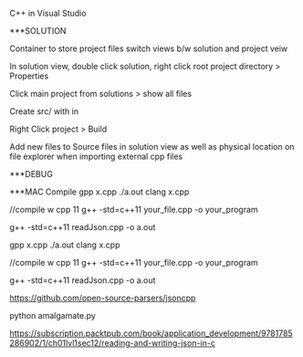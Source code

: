 C++ in Visual Studio


***SOLUTION

Container to store project files
switch views b/w solution and project veiw

In solution view, double click solution, right click root project directory > Properties

Click main project from solutions > show all files

Create src/ with in

Right Click project > Build

Add new files to Source files in solution view as well as physical location on file explorer when importing external cpp files



***DEBUG



***MAC Compile
gpp x.cpp ./a.out clang x.cpp

//compile w cpp 11 g++ -std=c++11 your_file.cpp -o your_program

g++ -std=c++11 readJson.cpp -o a.out

gpp x.cpp
./a.out
clang x.cpp

//compile w cpp 11
g++ -std=c++11 your_file.cpp -o your_program

g++ -std=c++11 readJson.cpp -o a.out

https://github.com/open-source-parsers/jsoncpp

python amalgamate.py

https://subscription.packtpub.com/book/application_development/9781785286902/1/ch01lvl1sec12/reading-and-writing-json-in-c